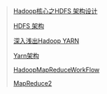 >  [Hadoop核心之HDFS 架构设计](https://blog.csdn.net/suifeng3051/article/details/48548341)
>
> [HDFS 架构](https://matt33.com/2018/07/15/hdfs-architecture-learn/)
>
> [深入浅出Hadoop YARN](https://zhuanlan.zhihu.com/p/55108455)
>
> [Yarn架构](https://matt33.com/2018/09/01/yarn-architecture-learn/)
>
> [HadoopMapReduceWorkFlow](https://waltyou.github.io/Hadoop-MapReduce-Workflow/)
>
> [MapReduce2](https://blog.csdn.net/GYQJN/article/details/50320597)

